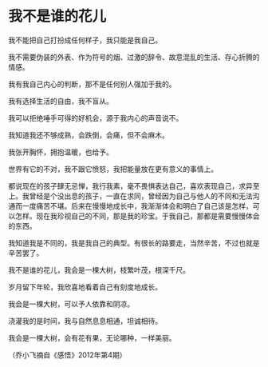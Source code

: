 # 我不是谁的花儿

我不能把自己打扮成任何样子，我只能是我自己。 

我不需要伪装的外表、作为符号的烟、过激的辞令、故意混乱的生活、存心折腾的情感。 

我有我自己内心的判断，那不是任何别人强加于我的。 

我有选择生活的自由，我不盲从。 

我可以拒绝唾手可得的好机会，源于我内心的声音说不。 

我知道我还不够成熟，会跌倒，会痛，但不会麻木。 

我张开胸怀，拥抱温暖，也给予。 

世界有它的不对，我不跟它愤怒，我把能量放在更有意义的事情上。 

都说现在的孩子肆无忌惮，我行我素，毫不畏惧表达自己，喜欢表现自己，求异至上。我曾经是个没出息的孩子，一直在求同，曾经因为自己与他人的不同和无法沟通而一度痛苦不堪。后来在慢慢地成长中，我渐渐体会和明白了自己该是怎样，可以怎样。现在我珍视自己的不同，那是我的珍宝。于我自己，那都是需要慢慢体会的东西。 

我知道我是不同的，我是我自己的典型。有很长的路要走，当然辛苦，不过也就是辛苦罢了。 

我不是谁的花儿，我会是一棵大树，枝繁叶茂，根深千尺。 

岁月留下年轮，我欣喜地看着自己有刻度地成长。 

我会是一棵大树，可以予人依靠和阴凉。 

浇灌我的是时间，我与自然息息相通，坦诚相待。 

我会是一棵大树，会有花有果，无论哪种，一样美丽。 

（乔小飞摘自《感悟》2012年第4期）